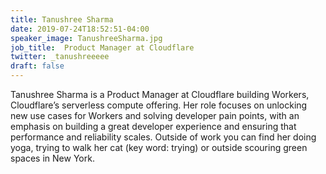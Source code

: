 ```yaml
---
title: Tanushree Sharma
date: 2019-07-24T18:52:51-04:00
speaker_image: TanushreeSharma.jpg
job_title:  Product Manager at Cloudflare 
twitter: _tanushreeeee
draft: false
---
```


Tanushree Sharma is a Product Manager at Cloudflare building Workers, Cloudflare’s serverless compute offering. Her role focuses on unlocking new use cases for Workers and solving developer pain points, with an emphasis on building a great developer experience and ensuring that performance and reliability scales. Outside of work you can find her doing yoga, trying to walk her cat (key word: trying) or outside scouring green spaces in New York.